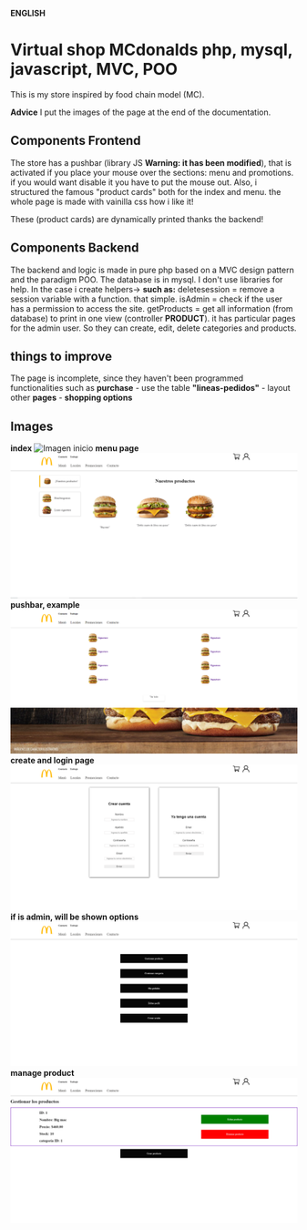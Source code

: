 **ENGLISH**

# **Virtual shop MCdonalds** php, mysql, javascript, MVC, POO

This is my store inspired by food chain model (MC).

**Advice**
I put the images of the page at the end of the documentation.

## Components Frontend

The store has a pushbar (library JS **Warning: it has been modified**), that is activated if you place your mouse over the sections: menu and promotions. if you would want disable it you have to put the mouse out.
Also, i structured the famous "product cards" both for the index and menu.
the whole page is made with vainilla css how i like it!

These (product cards) are dynamically printed thanks the backend!

## Components Backend

The backend and logic is made in pure php based on a MVC design pattern and the paradigm POO.
The database is in mysql.
I don't use libraries for help. In the case i create helpers->
**such as:**
deletesession = remove a session variable with a function. that simple.
isAdmin = check if the user has a permission to access the site.
getProducts = get all information (from database) to print in one view (controller **PRODUCT**).
it has particular pages for the admin user. So they can create, edit, delete categories and products.

## things to improve

The page is incomplete, since they haven't been programmed functionalities such as **purchase** - use the table **"lineas-pedidos"** - layout other **pages** - **shopping options**

## Images

**index**
![Imagen inicio](ignore/index-page.PNG)
**menu page**
![Imagen inicio](ignore/menu-page.PNG)
**pushbar, example**
![Imagen inicio](ignore/pushbar-menu.PNG)
**create and login page**
![Imagen inicio](ignore/create-login-page.PNG)
**if is admin, will be shown options**
![Imagen inicio](ignore/admin-page.PNG)
**manage product**
![Imagen inicio](ignore/manage-product-page.PNG)
